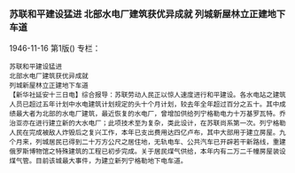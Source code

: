 ### 苏联和平建设猛进  北部水电厂建筑获优异成就  列城新屋林立正建地下车道

1946-11-16
第1版()
专栏：

    苏联和平建设猛进
    北部水电厂建筑获优异成就
    列城新屋林立正建地下车道
    【新华社延安十三日电】综合报导：苏联劳动人民正以惊人速度进行和平建设。各水电站之建筑人员已超过五年计划中水电建筑计划规定的头十个月计划，较去年全年超过百分之五十。其中成绩最大者为北部的水电厂建筑，最近恢复的水电厂，曾增加供给列宁格勒电力十万基罗瓦特。乔治亚亦在进行建立新的大水电厂；此项技术至为复杂，类此设计，在苏联尚系第一次。列宁格勒人民在完成被敌人炸毁后之复兴工作，本年已支出费用达四亿卢布，其中大部用于建立房屋。九个月来，列城居民已得到二十万方公尺之居住地，无轨电车、公共汽车已开辟若干新路线，重建俄罗斯博物馆之特殊建筑的工程已初步完成。关于居民煤气供给，本年内有二万二千幢房屋装设煤气管。目前该城最大事件，为建立新列宁格勒地下电车道。
